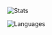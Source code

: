![Stats](https://github-readme-stats.vercel.app/api?username=mattperls-code&show_icons=true&theme=dark)

![Languages](https://github-readme-stats.vercel.app/api/top-langs/?username=mattperls-code&layout=donut&theme=dark&langs_count=6)
